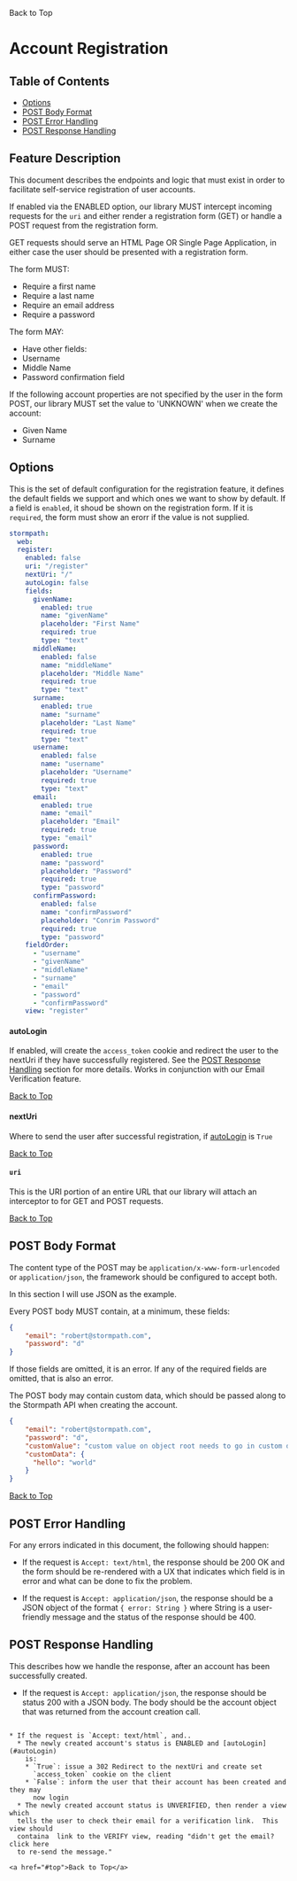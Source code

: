 <a name="#top">Back to Top</a>

# Account Registration


## Table of Contents

* [Options](#Options)
* [POST Body Format](#POST_Body_Format)
* [POST Error Handling](#POST_Error_Handling)
* [POST Response Handling](#POST_Response_Handling)

## Feature Description

This document describes the endpoints and logic that must exist in order to
facilitate self-service registration of user accounts.

If enabled via the ENABLED option, our library MUST intercept
incoming requests for the `uri` and either render a registration
form (GET) or handle a POST request from the registration form.

GET requests should serve an HTML Page OR Single Page Application, in either
case the user should be presented with a registration form.

The form MUST:

* Require a first name
* Require a last name
* Require an email address
* Require a password

The form MAY:

* Have other fields:
 * Username
 * Middle Name
 * Password confirmation field

If the following account properties are not specified by the user in the form
POST, our library MUST set the value to 'UNKNOWN' when we create the account:

 * Given Name
 * Surname

## <a name="Options"></a> Options

This is the set of default configuration for the registration feature, it
defines the default fields we support and which ones we want to show by
default.  If a field is `enabled`, it shoud be shown on the registration form.
If it is `required`, the form must show an erorr if the value is not supplied.

```yaml
stormpath:
  web:
  register:
    enabled: false
    uri: "/register"
    nextUri: "/"
    autoLogin: false
    fields:
      givenName:
        enabled: true
        name: "givenName"
        placeholder: "First Name"
        required: true
        type: "text"
      middleName:
        enabled: false
        name: "middleName"
        placeholder: "Middle Name"
        required: true
        type: "text"
      surname:
        enabled: true
        name: "surname"
        placeholder: "Last Name"
        required: true
        type: "text"
      username:
        enabled: false
        name: "username"
        placeholder: "Username"
        required: true
        type: "text"
      email:
        enabled: true
        name: "email"
        placeholder: "Email"
        required: true
        type: "email"
      password:
        enabled: true
        name: "password"
        placeholder: "Password"
        required: true
        type: "password"
      confirmPassword:
        enabled: false
        name: "confirmPassword"
        placeholder: "Conrim Password"
        required: true
        type: "password"
    fieldOrder:
      - "username"
      - "givenName"
      - "middleName"
      - "surname"
      - "email"
      - "password"
      - "confirmPassword"
    view: "register"
```
#### <a name="autoLogin"></a> autoLogin

If enabled, will create the `access_token` cookie and redirect the user to the
nextUri if they have successfully registered.  See the
[POST Response Handling](#POST_Response_Handling) section for more details.
Works in conjunction with our Email Verification feature.

<a href="#top">Back to Top</a>



#### <a name="nextUri"></a> nextUri

Where to send the user after successful registration, if
[autoLogin](#autoLogin) is `True`

<a href="#top">Back to Top</a>


#### <a name="`uri`"></a> `uri`

This is the URI portion of an entire URL that our library will attach an
interceptor to for GET and POST requests.

<a href="#top">Back to Top</a>



## <a name="POST_Body_Format"></a> POST Body Format

The content type of the POST may be `application/x-www-form-urlencoded` or
`application/json`, the framework should be configured to accept both.

In this section I will use JSON as the example.


Every POST body MUST contain, at a minimum, these fields:

```json
{
    "email": "robert@stormpath.com",
    "password": "d"
}
```

If those fields are omitted, it is an error.  If any of the required fields are
omitted, that is also an error.

The POST body may contain custom data, which should be passed along to the
Stormpath API when creating the account.

```json
{
    "email": "robert@stormpath.com",
    "password": "d",
    "customValue": "custom value on object root needs to go in custom data, too",
    "customData": {
      "hello": "world"
    }
}
```

<a href="#top">Back to Top</a>

##  <a name="POST_Error_Handling"></a> POST Error Handling

For any errors indicated in this document, the following should happen:

* If the request is `Accept: text/html`, the response should be 200 OK and the
form should be re-rendered with a UX that indicates which field is in error and
what can be done to fix the problem.

* If the request is `Accept: application/json`, the response should be a JSON
object of the format `{ error: String }` where String is a user-friendly message
and the status of the response should be 400.

## <a name="POST_Response_Handling"></a> POST Response Handling

This describes how we handle the response, after an account has been
successfully created.

* If the request is `Accept: application/json`, the response should be status
  200 with a JSON body.  The body should be the account object that was returned
  from the account creation call.
```

* If the request is `Accept: text/html`, and..
  * The newly created account's status is ENABLED and [autoLogin](#autoLogin)
    is:
    * `True`: issue a 302 Redirect to the nextUri and create set
      `access_token` cookie on the client
    * `False`: inform the user that their account has been created and they may
      now login
  * The newly created account status is UNVERIFIED, then render a view which
  tells the user to check their email for a verification link.  This view should
  containa  link to the VERIFY view, reading "didn't get the email? click here
  to re-send the message."

<a href="#top">Back to Top</a>
